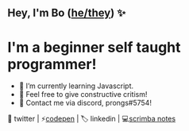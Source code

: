 <h2>Hey, I'm Bo (<a href="https://pronouny.xyx/u/baoilk">he/they</a>) ✨</h2>

<h1>I'm a beginner self taught programmer!</h1>

- 🌱 I’m currently learning Javascript.
- 💬 Feel free to give constructive critism!
- 🌙 Contact me via discord, prongs#5754!

<p>🍃 twitter | ⚡<a href="https://codepen.io/baoilk">codepen</a> | 🏷️ linkedin | 💻<a href="https://gist.github.com/baoilk/5dcafcdbbefc0530815a65a809367ef5">scrimba notes</a>



<!---
baoilk/baoilk is a ✨ special ✨ repository because its `README.md` (this file) appears on your GitHub profile.
You can click the Preview link to take a look at your changes.
--->
